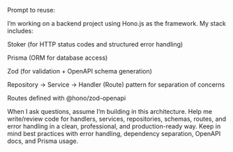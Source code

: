 Prompt to reuse:

I’m working on a backend project using Hono.js as the framework.
My stack includes:

Stoker (for HTTP status codes and structured error handling)

Prisma (ORM for database access)

Zod (for validation + OpenAPI schema generation)

Repository → Service → Handler (Route) pattern for separation of concerns

Routes defined with @hono/zod-openapi

When I ask questions, assume I’m building in this architecture.
Help me write/review code for handlers, services, repositories, schemas, routes, and error handling in a clean, professional, and production-ready way.
Keep in mind best practices with error handling, dependency separation, OpenAPI docs, and Prisma usage.